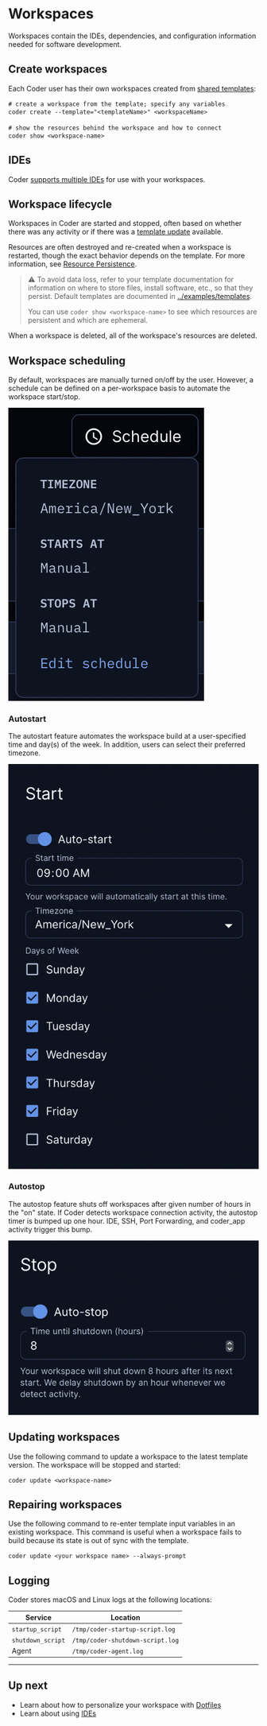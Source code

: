 # Workspaces

Workspaces contain the IDEs, dependencies, and configuration information needed
for software development.

## Create workspaces

Each Coder user has their own workspaces created from [shared
templates](./templates.md):

```console
# create a workspace from the template; specify any variables
coder create --template="<templateName>" <workspaceName>

# show the resources behind the workspace and how to connect
coder show <workspace-name>
```

## IDEs

Coder [supports multiple IDEs](ides.md) for use with your workspaces.

## Workspace lifecycle

Workspaces in Coder are started and stopped, often based on whether there was
any activity or if there was a [template
update](./templates.md#start/stop) available.

Resources are often destroyed and re-created when a workspace is restarted,
though the exact behavior depends on the template. For more
information, see [Resource Persistence](./templates/resource-persistence.md).

> ⚠️ To avoid data loss, refer to your template documentation for information on
> where to store files, install software, etc., so that they persist. Default
> templates are documented in [../examples/templates](https://github.com/coder/coder/tree/c6b1daabc5a7aa67bfbb6c89966d728919ba7f80/examples/templates).
>
> You can use `coder show <workspace-name>` to see which resources are
> persistent and which are ephemeral.

When a workspace is deleted, all of the workspace's resources are deleted.

## Workspace scheduling

By default, workspaces are manually turned on/off by the user. However, a schedule
can be defined on a per-workspace basis to automate the workspace start/stop.

![Scheduling UI](./images/schedule.png)

### Autostart

The autostart feature automates the workspace build at a user-specified time
and day(s) of the week. In addition, users can select their preferred timezone.

![Autostart UI](./images/autostart.png)

### Autostop

The autostop feature shuts off workspaces after given number of hours in the "on"
state. If Coder detects workspace connection activity, the autostop timer is bumped up
one hour. IDE, SSH, Port Forwarding, and coder_app activity trigger this bump.

![autostop UI](./images/autostop.png)

## Updating workspaces

Use the following command to update a workspace to the latest template version.
The workspace will be stopped and started:

```console
coder update <workspace-name>
```

## Repairing workspaces

Use the following command to re-enter template input
variables in an existing workspace. This command is useful when a workspace fails
to build because its state is out of sync with the template.

```console
coder update <your workspace name> --always-prompt
```

## Logging

Coder stores macOS and Linux logs at the following locations:

| Service           | Location                         |
| ----------------- | -------------------------------- |
| `startup_script`  | `/tmp/coder-startup-script.log`  |
| `shutdown_script` | `/tmp/coder-shutdown-script.log` |
| Agent             | `/tmp/coder-agent.log`           |

---

## Up next

- Learn about how to personalize your workspace with [Dotfiles](./dotfiles.md)
- Learn about using [IDEs](./ides.md)

